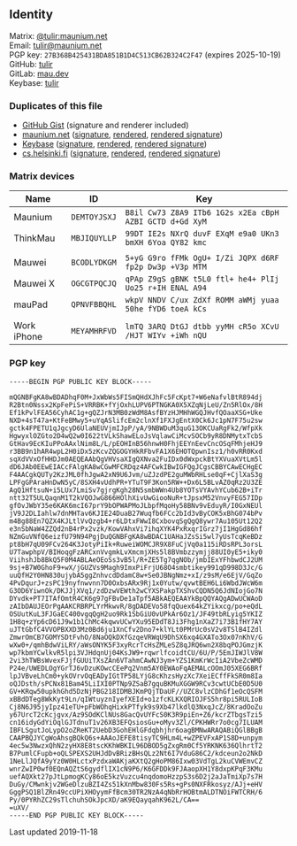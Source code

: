 ## Identity
Matrix:  [@tulir:maunium.net](https://matrix.to/#/@tulir:maunium.net)  
Email:   [tulir@maunium.net](mailto:tulir@maunium.net)  
PGP key: `27B368B425431BDA851B1D4C513CB62B324C2F47` (expires 2025-10-19)  
GitHub:  [tulir](https://github.com/tulir)  
GitLab:  [mau.dev](https://mau.dev)  
Keybase: [tulir](https://keybase.io/tulir)

### Duplicates of this file
* [GitHub Gist](https://gist.github.com/tulir/d38f5db1aa814c19f23e113a253d14f8) (signature and renderer included)
* [maunium.net](https://maunium.net/identity.md) ([signature](https://maunium.net/identity.md.asc), [rendered](https://maunium.net/identity.md.html), [rendered signature](https://maunium.net/identity.md.html.asc))
* [Keybase](https://tulir.keybase.pub/identity.md) ([signature](https://tulir.keybase.pub/identity.md.asc), [rendered](https://tulir.keybase.pub/identity.md.html), [rendered signature](https://tulir.keybase.pub/identity.md.html.asc))
* [cs.helsinki.fi](https://www.cs.helsinki.fi/u/tulir/identity.md) ([signature](https://www.cs.helsinki.fi/u/tulir/identity.md.asc), [rendered](https://www.cs.helsinki.fi/u/tulir/identity.md.html), [rendered signature](https://www.cs.helsinki.fi/u/tulir/identity.md.html.asc))

### Matrix devices
| Name              | ID           | Key                                                     |
|-------------------|--------------|---------------------------------------------------------|
| Maunium           | `DEMTOYJSXJ` | `B8il Cw73 Z8A9 ITb6 1G2s x2Ea cBpH AZBI GCTD d+Gd XyM` |
| ThinkMau          | `MBJIQUYLLP` | `99DT IE2s NXrQ duvF EXqM e9a0 UKn3 bmXH 6Yoa QY82 kmc` |
|                   |              |                                                         |
| Mauwei            | `BCODLYDKGM` | `5+yG G9ro fFMk OgU+ I/Zi JQPX d6RF fp2p Dw3p +V3p MTM` |
| Mauwei X          | `OGCGTPQCJQ` | `qPAp Z9gS gBNK t5L0 ftl+ he4+ PlIj Uo25 r+IH ENAL A94` |
| mauPad            | `QPNVFBBQHL` | `wkpV NNDV C/ux ZdXf ROMM aWMj yuaa 50he fYD6 toeA kCs` |
|                   |              |                                                         |
| Work iPhone       | `MEYAMHRFVD` | `lmTQ 3ARQ DtGJ dtbb yyMH cR5o XCvU /HJT WIYv +iWh nQU` |


### PGP key
```pgp
-----BEGIN PGP PUBLIC KEY BLOCK-----

mQGNBFgKA8wBDADhqF0M+JxWbWs5FISmQHdXJhFc5FcKpt7+W6eNafvlBtR894dj
R2Btn0Nssx2KpFePiS+VRRBK+fYjOxhLUPV6PTNGKA0X5XZqNjLeU/Zn5RlOx/8H
Ef1kPvlFEA56CyhAC1g+gQZJrN3MB0zWdM8AsfBYzHJMHhWGQJHvfQOaaXSG+Uke
NXD+4sT47a+KtFeBMwy5+uYqASlifcEm2clnXf1FXJgEntX0Ck6Jc1pN7F75u2sw
gctk4FPETU1qJgcyD6UlaNEUVjmIJpP/yA/9NBWDuM3quG13OKCUaRgFk2/WfpXk
HgwyxlOZGto2D4wQ2w0I622tVLkShawELoJsVqlawCiMcvSOCb9yR8DNMytxTcbS
GtHav9EcKIuPPoAAxlNim8L/L/pEOHInB56hnwH0FhjEEYnEevCncOSqFMhjeHJ9
r3BB9n1hAR4wpL2H0iDx5zKcvZQGOGYHkRFbvFA1X6EHOTQpwnIsz1/h0vRR0Kxd
sqXdVVxOfHHDJm0AEQEAAbQgVHVsaXIgQXNva2FuIDx0dWxpckBtYXVuaXVtLm5l
dD6JAb0EEwEIACcFAlgKA8wCGwMFCRDqz4AFCwkIBwIGFQgJCgsCBBYCAwECHgEC
F4AACgkQUTy2KzJML0fhJgwA2xN9U6Jvm/uZJzdPE2guMWbRHLse0qF+CjlXaS3g
LPFgGPAraHnDwN5yC/8SXH4vUdhPR+YTuT9F3Kon5RW++Dx6L5BLvAZ0qRz2U3ZE
AgQ1HftsuN+i5LUx7LmiSv7gjrgKgh28N5smbWWn4Ub8YOTsVYAvhYCub62B+iTr
ntt32T5ULQaqnM1T2kVQOJwG866HOlhXivUwGiooNuR+tJpsxM52VnvyFEG57IDp
gfOvJWbY35e6KAK6mcI67prY9bOPWAPMoJLbpfMqoHy58BNv9vEduyR/I0GxNEUl
jV9J2DLIahlw7dnMHTav6KJIE24DuaB27Wuqfb6FCc2bId3vByCOK5xBhG074bPv
m4Bg88En7QZX4KJLtlVvQzgb4+r6LDtxFWwI8CxbovqSgQgQ8ywr7Au105Ut12Q2
e3nSbNaW4ZZQd2nB4rPx2vzk/KowVAhxVi7ihqXYK4PxRxqrIGrz7jI1HgGd86hf
NZmGuVNfQ6eizfU79N94PgjDuQGNBFgKA8wBDAC1UAHaJZsSi5wl7yUsTcqKeBDz
pt8bH7qU09FCv264K3JotyPiIk+RuweiWOMCJR9X8FuCjVq0a115iRDsRPL3orsL
U7TawphpV/BIHoqgFzARCxnVvgmkLvXmcmjXHs5l8BVmbzzymjj88UI0yE5+iky0
ViihshJb8BkQ5F0M4ABLAeOEoSs3vB5l/R+ZE5Tg7qgNOb/jmbIExYFhbwdCJ2UM
9sj+B7W0GhoF9+wX/jGUZVs9Magh9ImxPiFrjU68O4smbtikey991qD998D3Jc/G
uuQfH2Y0HN830ujybA5ggZnhvcdDdamC8w+Se0JBNgNmz+xI/z9sM/e6EjV/GqZo
4PvDqurJ+zsPC19nyfnwvnn7D0OxbsARx9Rj1x0Yutw/qvwtBEH6Li6WbdJWcW6m
G3OD6YiwnOk/DKJJjXVq1/zdDzwVEWth2wCYXSPakpTXShvCQDN5Q6JdNIojGo7N
DYvdk+PT7ITAfOmtR4CK6g97gFBvDe1aTpf5ABkAEQEAAYkBpQQYAQgADwUCWAoD
zAIbDAUJEOrPgAAKCRBRPLYrMkwvR/8gDADEVo58fqQuex64kZYikxcg/po+eQdL
OSUutKuL3FJGaEC400vgqQgH2uo9Rk1SbGiU0vUPkAr6Oz1/JF49tbRLyig5YKIZ
1H8q+zYp6cD61J9w1b1ChMc4kqwvUCwYXu95EDdT8Ji3Fhg1nXaZ7i73B1fHY7AY
uJTtGbfC4VVOPBXXD3Mz0Bd6ju1XnCfv2Dno7+klYLt0PMrUc0sV2v8TSlB4IZdl
ZmwrOmCB7GOMYSDtFvhO/8NaOQkDXfGzqeVRWqU9DhSX6xq4GXATo3Ox07nKhV/G
wXw0+/qmhBdwViLRY/aWsONYK5F3xyRcrTcHsZMLeSZ8qJRQ6wn2X8bqPOJGmzjK
wp7kbmYCwlkvR5lpi3VJHdqnUj04KsJW9+rqwrlfcoidtCU/6U/P/5EmJIWJlV8W
2vi3hTWBsWvexFJjfGUUiTXsZAn6VTahmCAwNJ3ym+YZS1KmKrWcIiA2VbeZcWMD
P24e/UWEDLOgYGrTJ6vDzuKOwcCEePq2Vnm5AY0EWAoFqAEMALcOOmJ05XEG6BRf
lpJVBveLhCm0+ykOVrvOqEADyIGtTP58LYjG8cKhzsHyzXc7XeiECffFkSR0m8Ia
oQJDsth/sPCNx81Bam45LiIXI0PTNp9ZSaB7gquBKMuXGGW9RCv3cwtUCbE0D5U0
GV+KRqw50upkhGhd5DzNjPBG218IDMBJKmPQjTDaUF//UZC8vlzCDhGf1eOcQSFM
xBBdDTeg8WkKyt9Ln/qIWtuyznIyefXEId+o1zfcKLKXQRIOJFS5hr8pi5RULIoB
Cj8N6J95jyIpz41eTU+pFbWOhqHixkPTfyk9s9Xb47lkdlQ3NxqJcZ/8KradOoZu
y67UrcT2cKcjgvx/Az9SOdKClNUs8GacQvUYFcS0K3R9piEn+Z6/kcrZTbgsTzi5
cn16idyGdYiOqlGJTdnuT1v26XB3EFQsiosGu+oMyv3Zl/CPKHWRr7o0cg7ILUAM
IBFLSgutJoLypO2oZReKT2UebD3GohEHlGFdqbhjhr6oagBMNwARAQABiQGlBBgB
CAAPBQJYCgWoAhsgBQkQ6s+AAAoJEFE8tisyTC9HLm4L+wZPEVFxAP1S8D+unpym
4ec5w3NwzxQhN2zyHX8E8tscKKhWBKIL96DBOD5gZxgRm0Cf5YRKNK636QlhrtT2
B7PumlCFupb+oQLSPEXS2UHJdDvBRizBHsQLz2Nt6I7VduG86C2/kdceun2o2NkD
1NeLlJQfA9yYz0W0HLctxPzdxaWAKjaKXtQ2gHoPM86Ixw03VdTgL2kuCVWEmvCZ
wnrZwIP0wf0EQnAQZtS6gydflIX1cN9P6/K6GFDDk9FJAaopXH1Y8dxpKPqF3KMu
uefAQXkt27pJtLpmogKCy86oE5kzVuzcu4nqdomoHzzpS3s6D2j2aJaTmiXp7s7H
DuGy/CMwnkjv2WGeDlzuBZI4Zs51kXnMbw830Fs5Rs+gPs0NXFRkosyz/AJj+eHV
GggPSQ1BlZRn49ccUPiXHOyymFfBcm30TR2NzA4qNbRrHOBtmALDTNOiFWTCRH/6
Py/0PYRhZC29sTlchuhSOkJpcXD/aK9EQayqahK962L/CA==
=uXV/
-----END PGP PUBLIC KEY BLOCK-----
```

Last updated 2019-11-18
